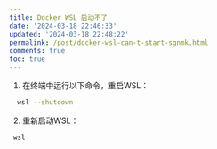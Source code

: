 ```yaml
---
title: Docker WSL 启动不了
date: '2024-03-18 22:46:33'
updated: '2024-03-18 22:48:22'
permalink: /post/docker-wsl-can-t-start-sgnmk.html
comments: true
toc: true
---
```


1. 在终端中运行以下命令，重启WSL：

```sh
  wsl --shutdown
```

2. 重新启动WSL：

```sh
 wsl
```

‍
